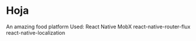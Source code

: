 # Hoja
An amazing food platform
Used:
React Native
MobX
react-native-router-flux
react-native-localization
